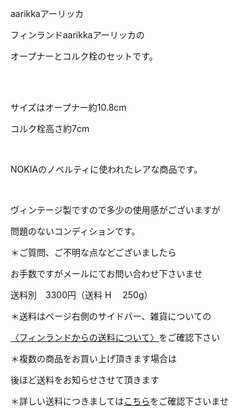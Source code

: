 <link rel="stylesheet" type="text/css" href="/assets/css/styles.css">

aarikkaアーリッカ

フィンランドaarikkaアーリッカの

オープナーとコルク栓のセットです。

　　

<img alt="" src="http://blog.cnobi.jp/v1/blog/user/71e35865e9e62f3f9d70420d6124d2ab/1542027931"/> 

サイズはオープナー約10.8cm

コルク栓高さ約7cm

<img alt="" src="http://blog.cnobi.jp/v1/blog/user/71e35865e9e62f3f9d70420d6124d2ab/1542027928"/> 

<img alt="" src="http://blog.cnobi.jp/v1/blog/user/71e35865e9e62f3f9d70420d6124d2ab/1542027935"/> 

<img alt="" src="http://blog.cnobi.jp/v1/blog/user/71e35865e9e62f3f9d70420d6124d2ab/1542027934"/> 

NOKIAのノベルティに使われたレアな商品です。

<img alt="" src="http://blog.cnobi.jp/v1/blog/user/71e35865e9e62f3f9d70420d6124d2ab/1542027933"/> 

<img alt="" src="http://blog.cnobi.jp/v1/blog/user/71e35865e9e62f3f9d70420d6124d2ab/1542027930"/>

<img alt="" src="http://blog.cnobi.jp/v1/blog/user/71e35865e9e62f3f9d70420d6124d2ab/1542027932"/> 

<img alt="" src="http://blog.cnobi.jp/v1/blog/user/71e35865e9e62f3f9d70420d6124d2ab/1542027929"/> 

ヴィンテージ製ですので多少の使用感がございますが

 問題のないコンディションです。

 ＊ご質問、ご不明な点などございましたら

 お手数ですがメールにてお問い合わせ下さいませ

 送料別　3300円（送料 H　 250g）

＊送料はページ右側のサイドバー、雑貨についての

[〈フィンランドからの送料について〉](https://dkzakka.github.io/2005/03/31/雑貨について.html)をご確認下さい

 ＊複数の商品をお買い上げ頂きます場合は

 後ほど送料をお知らせさせて頂きます

 ＊詳しい送料につきましては[こちら](http://dkzakka.blog.shinobi.jp/Entry/3385/)をご確認下さいませ
